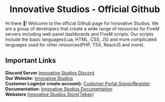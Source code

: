 <h1 align="center">Innovative Studios - Official Github</h1>

Hi there 👋! Welcome to the official Github page for Innovative Studios. We are a group of developers that create a wide range of resources for FiveM servers including web panel dashboards and FiveM scripts. Our scripts include the basic languages(Lua, HTML, CSS, JS) and more complicated languages used for other resources(PHP, TSX, ReactJS and more).

## Important Links
**Discord Server** [Innovative Studios Discord](https://discord.iv-studios.net)<br>
**Our Website:** [Innovative Studios](https://iv-studios.net)<br>
**Customer Login(or create account):** [Customer Portal Signin/Register](https://iv-studios.net/customer/login) <br>
**Documentation:** [Innovative Studios Documentation](https://docs.iv-studios.net)<br>
**Webstore** [Innovative Studios Store(Tebex)](https://store.iv-studios.net)
